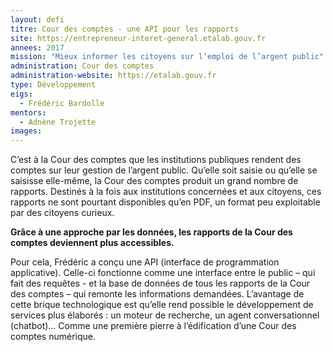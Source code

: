 ```yaml
---
layout: defi
titre: Cour des comptes - une API pour les rapports
site: https://entrepreneur-interet-general.etalab.gouv.fr
annees: 2017
mission: "Mieux informer les citoyens sur l’emploi de l’argent public"
administration: Cour des comptes
administration-website: https://etalab.gouv.fr
type: Développement
eigs:
  - Frédéric Bardolle
mentors: 
  - Adnène Trojette
images:
---
```


C’est à la Cour des comptes que les institutions publiques rendent des
comptes sur leur gestion de l’argent public.  Qu’elle soit saisie ou
qu’elle se saisisse elle-même, la Cour des comptes produit un grand
nombre de rapports.  Destinés à la fois aux institutions concernées et
aux citoyens, ces rapports ne sont pourtant disponibles qu’en PDF, un
format peu exploitable par des citoyens curieux.

**Grâce à une approche par les données, les rapports de la Cour des
comptes deviennent plus accessibles.**

Pour cela, Frédéric a conçu une API (interface de programmation
applicative). Celle-ci fonctionne comme une interface entre le public
– qui fait des requêtes - et la base de données de tous les rapports
de la Cour des comptes – qui remonte les informations demandées.
L’avantage de cette brique technologique est qu’elle rend possible le
développement de services plus élaborés : un moteur de recherche, un
agent conversationnel (chatbot)… Comme une première pierre à
l’édification d’une Cour des comptes numérique.
